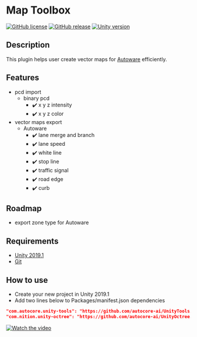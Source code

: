 # Map Toolbox

[![GitHub license](https://img.shields.io/github/license/autocore-ai/AutowareUnityTools.svg)](https://github.com/autocore-ai/AutowareUnityTools)
[![GitHub release](https://img.shields.io/github/release/autocore-ai/AutowareUnityTools.svg)](https://github.com/autocore-ai/AutowareUnityTools/releases)
[![Unity version](https://img.shields.io/badge/unity-2019.1%2B-green.svg)](https://unity3d.com/unity/whats-new/2019.1.0)

## Description

This plugin helps user create vector maps for [Autoware](https://github.com/autowarefoundation/autoware) efficiently. 

## Features

* pcd import
  * binary pcd
    * ✔️ x y z intensity
    * ✔️ x y z color
* vector maps export
  * Autoware
    * ✔️ lane merge and branch
    * ✔️ lane speed
    * ✔️ white line
    * ✔️ stop line
    * ✔️ traffic signal
    * ✔️ road edge
    * ✔️ curb

## Roadmap

* export zone type for Autoware

## Requirements

* [Unity 2019.1](https://store.unity.com/download?ref=personal)
* [Git](https://www.git-scm.com/download/)

## How to use

* Create your new project in Unity 2019.1
* Add two lines below to Packages/manifest.json dependencies
  
``` json
"com.autocore.unity-tools": "https://github.com/autocore-ai/UnityTools.git#upm",
"com.nition.unity-octree": "https://github.com/autocore-ai/UnityOctree.git#upm",
```

[![Watch the video](https://img.youtube.com/vi/WTRHPs8pN04/0.jpg)](https://youtu.be/WTRHPs8pN04)
